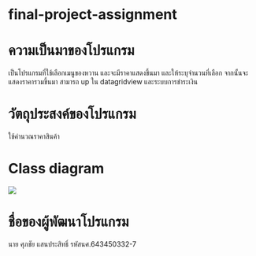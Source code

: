 # final-project-assignment


# ความเป็นมาของโปรแกรม
เป็นโปรแกรมที่ใช้เลือกเมนูของหวาน และจะมีราคาแสดงขึ้นมา และให้ระบุจำนวนที่เลือก 
จากนั้นจะแสดงราคารวมขึ้นมา สามารถ up ใน datagridview และระบบการชำระเงิน



# วัตถุประสงค์ของโปรแกรม
ใช้คำนวณราคาสินค้า 

# Class diagram
[![](https://mermaid.ink/img/pako:eNp1kjFvwjAQhf-K5YmqMHSNurRQVR2qUiXqFAkdviNYjW3qXFQQ5b_XcQKBCDz5fXn3zjl7L5VDkolUJVTVTEPhweRWhDX3rhHi8W8yESvnzUPL47alM6oq8tzymHCs2rdMiHsD2o7uWnk4d8acky84lVlqJrNIqSTFhG8WaTtdgy0IjwnRyFv-5N0ioy1f-7ysmZ19QlxMS62-h6Vz0Hiz9pk_NmSvFALiDBgy9-o1fmn6HVXstS2EIVuLsejUxmtFvfzhXS_YMZSXkzifRzfMfnJp32DIYpshDM2GKLY8wYL4PYT1_9WQeRN1icJwL0HWxAwuMSw5loZ8uGAMDyieO5e8JkO5TMIWaQV1ybnM7SFY6w0C0wtqdl4mKygrGkuo2aU7q2TCvqajqXuHnevwD_1B0cs)](https://mermaid.live/edit#pako:eNp1kjFvwjAQhf-K5YmqMHSNurRQVR2qUiXqFAkdviNYjW3qXFQQ5b_XcQKBCDz5fXn3zjl7L5VDkolUJVTVTEPhweRWhDX3rhHi8W8yESvnzUPL47alM6oq8tzymHCs2rdMiHsD2o7uWnk4d8acky84lVlqJrNIqSTFhG8WaTtdgy0IjwnRyFv-5N0ioy1f-7ysmZ19QlxMS62-h6Vz0Hiz9pk_NmSvFALiDBgy9-o1fmn6HVXstS2EIVuLsejUxmtFvfzhXS_YMZSXkzifRzfMfnJp32DIYpshDM2GKLY8wYL4PYT1_9WQeRN1icJwL0HWxAwuMSw5loZ8uGAMDyieO5e8JkO5TMIWaQV1ybnM7SFY6w0C0wtqdl4mKygrGkuo2aU7q2TCvqajqXuHnevwD_1B0cs)

    

# ชื่อของผู้พัฒนาโปรแกรม
นาย ศุภชัย แสนประสิทธิ์ รหัสนศ.643450332-7
